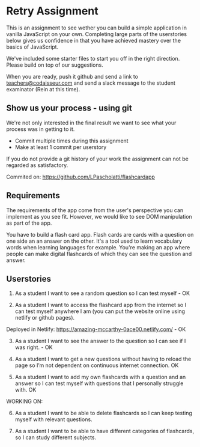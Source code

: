 # Retry Assignment

This is an assignment to see wether you can build a simple application in vanilla JavaScript on your own. Completing large parts of the userstories below gives us confidence in that you have achieved mastery over the basics of JavaScript.

We've included some starter files to start you off in the right direction. Please build on top of our suggestions.

When you are ready, push it github and send a link to teachers@codaisseur.com and send a slack message to the student examinator (Rein at this time).

## Show us your process - using git

We're not only interested in the final result we want to see what your process was in getting to it.

- Commit multiple times during this assignment
- Make at least 1 commit per userstory

If you do not provide a git history of your work the assignment can not be regarded as satisfactory.

Commited on: https://github.com/LPascholatti/flashcardapp

## Requirements

The requirements of the app come from the user's perspective you can implement as you see fit. However, we would like to see DOM manipulation as part of the app.

You have to build a flash card app. Flash cards are cards with a question on one side an an answer on the other. It's a tool used to learn vocabulary words when learning languages for example. You're making an app where people can make digital flashcards of which they can see the question and answer.

## Userstories

1. As a student I want to see a random question so I can test myself - OK

2. As a student I want to access the flashcard app from the internet so I can test myself anywhere I am (you can put the website online using netlify or github pages).

Deployed in Netlify: https://amazing-mccarthy-0ace00.netlify.com/ - OK

3. As a student I want to see the answer to the question so I can see if I was right. - OK

4. As a student I want to get a new questions without having to reload the page so I’m not dependent on continuous internet connection.
OK

5. As a student I want to add my own flashcards with a question and an answer so I can test myself with questions that I personally struggle with.
OK

WORKING ON:

6. As a student I want to be able to delete flashcards so I can keep testing myself with relevant questions.

7. As a student I want to be able to have different categories of flashcards, so I can study different subjects.
